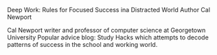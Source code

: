 Deep Work: Rules for Focused Success ina Distracted World
Author Cal Newport

Cal Newport
writer and professor of computer science at Georgetown University
Popular advice blog: Study Hacks which attempts to decode patterns of success
in the school and working world.